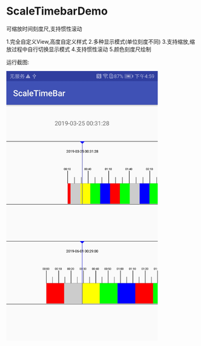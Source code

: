 # ScaleTimebarDemo
可缩放时间刻度尺,支持惯性滚动


1.完全自定义View,高度自定义样式
2.多种显示模式(单位刻度不同)
3.支持缩放,缩放过程中自行切换显示模式
4.支持惯性滚动
5.颜色刻度尺绘制

运行截图:

<img src="https://github.com/PPQingZhao/scaletimebar/blob/master/screenshots/Screenshot_20190325-165929.jpg" width="400"/>
